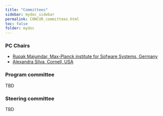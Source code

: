 ```yaml
---
title: "Committees"
sidebar: mydoc_sidebar
permalink: CONCUR_committees.html
toc: false 
folder: mydoc
---
```

### PC Chairs
* <a href="https://people.mpi-sws.org/~rupak/" target="_blank">Rupak Majumdar, Max-Planck institute for Sofware Systems, Germany</a>
* <a href="https://www.engineering.cornell.edu/faculty-directory/alexandra-silva" target="_blank">Alexandra Silva, Cornell, USA</a>

### Program committee
TBD

### Steering committee
TBD